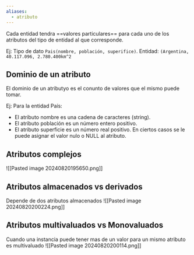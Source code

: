 ```yaml
---
aliases:
  - atributo
---
```


Cada entidad tendra ==valores particulares== para cada uno de los atributos del tipo de entidad al que corresponde.

Ej: Tipo de dato `Pais(nombre, población, superifice)`. Entidad: `(Argentina, 40.117.096, 2.780.400km^2`

## Dominio de un atributo
El dominio de un atributyo es el conunto de valores que el mismo puede tomar.

Ej: 
Para la entidad País: 
- El atributo nombre es una cadena de caracteres (string). 
- El atributo población es un número entero positivo. 
- El atributo superficie es un número real positivo.
En ciertos casos se le puede asignar el valor nulo o NULL al atributo.

## Atributos complejos 
![[Pasted image 20240820195650.png]]
## Atributos almacenados vs derivados
Depende de dos atributos almacenados
![[Pasted image 20240820200224.png]]
## Atributos multivaluados vs Monovaluados
Cuando una instancia puede tener mas de un valor para un mismo atributo es multivaluado 
![[Pasted image 20240820200114.png]]